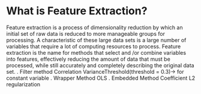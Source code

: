 # What is Feature Extraction?
Feature extraction is a process of dimensionality reduction by which an initial set of raw data is reduced to more manageable groups for processing. A characteristic of these large data sets is a large number of variables that require a lot of computing resources to process. Feature extraction is the name for methods that select and /or combine variables into features, effectively reducing the amount of data that must be processed, while still accurately and completely describing the original data set.
	. Filter method
  	Correlation	
  	VarianceThreshold(threshold = 0.3)-> for constant variable
 	. Wrapper Method
   	OLS
	. Embedded Method
  	Coefficient
  	L2 regularization



